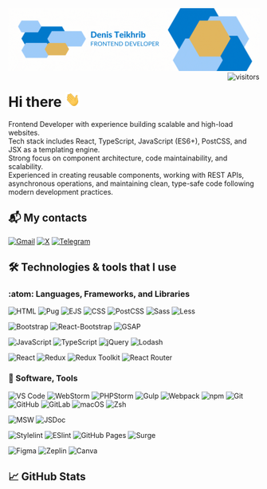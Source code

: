 <img src="assets/github-banner.gif" alt="banner"/>
<img align="right" src="https://visitor-badge.laobi.icu/badge?page_id=teihden.teihden" alt="visitors"/>

# Hi there <img src="assets/wave.gif" width="30" height="30" />

Frontend Developer with experience building scalable and high-load websites.
<br>
Tech stack includes React, TypeScript, JavaScript (ES6+), PostCSS, and JSX as a templating engine.
<br>
Strong focus on component architecture, code maintainability, and scalability.
<br>
Experienced in creating reusable components, working with REST APIs, asynchronous operations, and maintaining clean,
type-safe code following modern development practices.
<br>

## :mailbox_with_mail: My contacts

[![Gmail](https://img.shields.io/badge/Gmail-informational?style=flat&logo=gmail&logoColor=white&color=e2b75f)](mailto:teydev@gmail.com)
[![X](https://img.shields.io/badge/X-e2b75f?style=flat&logo=X&logoColor=white&color=e2b75f)](https://twitter.com/Teihden)
[![Telegram](https://img.shields.io/badge/Telegram-e2b75f?style=flat&logo=telegram&logoColor=white&color=e2b75f)](https://t.me/Teihden)

## :hammer_and_wrench: Technologies & tools that I use

### :atom: Languages, Frameworks, and Libraries

![HTML](https://img.shields.io/badge/Code-HTML-informational?style=flat&logo=html5&logoColor=white&color=007acc)
![Pug](https://img.shields.io/badge/Code-Pug-informational?style=flat&logo=pug&logoColor=white&color=007acc)
![EJS](https://img.shields.io/badge/Code-EJS-informational?style=flat&logo=ejs&logoColor=white&color=007acc)
![CSS](https://img.shields.io/badge/Code-CSS-informational?style=flat&logo=css3&logoColor=white&color=007acc)
![PostCSS](https://img.shields.io/badge/Code-PostCSS-informational?style=flat&logo=postcss&logoColor=white&color=007acc)
![Sass](https://img.shields.io/badge/Code-Sass-informational?style=flat&logo=sass&logoColor=white&color=007acc)
![Less](https://img.shields.io/badge/Code-Less-informational?style=flat&logo=less&logoColor=white&color=007acc)

![Bootstrap](https://img.shields.io/badge/FW-Bootstrap-informational?style=flat&logo=bootstrap&logoColor=white&color=007acc)
![React-Bootstrap](https://img.shields.io/badge/FW-React_Bootstrap-informational?style=flat&logo=react-bootstrap&logoColor=white&color=007acc)
![GSAP](https://img.shields.io/badge/Lib-GSAP-informational?style=flat&logo=gsap&logoColor=white&color=007acc)

![JavaScript](https://img.shields.io/badge/Code-JavaScript-informational?style=flat&logo=javascript&logoColor=white&color=007acc)
![TypeScript](https://img.shields.io/badge/Code-TypeScript-informational?style=flat&logo=typescript&logoColor=white&color=007acc)
![jQuery](https://img.shields.io/badge/Lib-jQuery-informational?style=flat&logo=jquery&logoColor=white&color=007acc)
![Lodash](https://img.shields.io/badge/Lib-Lodash-informational?style=flat&logo=lodash&logoColor=white&color=007acc)

![React](https://img.shields.io/badge/Lib-React-informational?style=flat&logo=react&logoColor=white&color=007acc)
![Redux](https://img.shields.io/badge/Lib-Redux-informational?style=flat&logo=redux&logoColor=white&color=007acc)
![Redux Toolkit](https://img.shields.io/badge/Lib-Redux_Toolkit-informational?style=flat&logo=redux&logoColor=white&color=007acc)
![React Router](https://img.shields.io/badge/Lib-React_Router-informational?style=flat&logo=react-router&logoColor=white&color=007acc)

### :wrench: Software, Tools

![VS Code](https://img.shields.io/badge/IDE-VS_Code-informational?style=flat&logo=visual-studio-code&logoColor=white&color=007acc)
![WebStorm](https://img.shields.io/badge/IDE-WebStorm-informational?style=flat&logo=webstorm&logoColor=white&color=007acc)
![PHPStorm](https://img.shields.io/badge/IDE-PHPStorm-informational?style=flat&logo=phpstorm&logoColor=white&color=007acc)
![Gulp](https://img.shields.io/badge/Bundler-Gulp-informational?style=flat&logo=gulp&logoColor=white&color=007acc)
![Webpack](https://img.shields.io/badge/Bundler-Webpack-informational?style=flat&logo=webpack&logoColor=white&color=007acc)
![npm](https://img.shields.io/badge/Tools-npm-informational?style=flat&logo=npm&logoColor=white&color=007acc)
![Git](https://img.shields.io/badge/VCS-Git-informational?style=flat&logo=git&logoColor=white&color=007acc)
![GitHub](https://img.shields.io/badge/Git-GitHub-informational?style=flat&logo=gitHub&logoColor=white&color=007acc)
![GitLab](https://img.shields.io/badge/Git-GitLab-informational?style=flat&logo=gitlab&logoColor=white&color=007acc)
![macOS](https://img.shields.io/badge/OS-macOS-informational?style=flat&logo=apple&logoColor=white&color=007acc)
![Zsh](https://img.shields.io/badge/Shell-Zsh-informational?style=flat&logo=shell&logoColor=white&color=007acc)

![MSW](https://img.shields.io/badge/Mocking-MSW-informational?style=flat&logo=msw&logoColor=white&color=007acc)
![JSDoc](https://img.shields.io/badge/Docs-JSDoc-informational?style=flat&logo=jsdoc&logoColor=white&color=007acc)

![Stylelint](https://img.shields.io/badge/Linter-Stylelint-informational?style=flat&logo=stylelint&logoColor=white&color=007acc)
![ESlint](https://img.shields.io/badge/Linter-ESlint-informational?style=flat&logo=eslint&logoColor=white&color=007acc)
![GitHub Pages](https://img.shields.io/badge/Deploy-GitHub_Pages-informational?style=flat&logo=gitHub&logoColor=white&color=007acc)
![Surge](https://img.shields.io/badge/Deploy-Surge-informational?style=flat&logo=surge&logoColor=white&color=007acc)

![Figma](https://img.shields.io/badge/Design-Figma-informational?style=flat&logo=figma&logoColor=white&color=007acc)
![Zeplin](https://img.shields.io/badge/Design-Zeplin-informational?style=flat&logo=zeplin&logoColor=white&color=007acc)
![Canva](https://img.shields.io/badge/Design-Canva-informational?style=flat&logo=canva&logoColor=white&color=007acc)

## :chart_with_upwards_trend: GitHub Stats

<div>
  <picture>
    <source 
      srcset="https://github-readme-stats.vercel.app/api?username=Teihden&show_icons=true&count_private=trueborder_color&theme=github_dark&border_color=21262d&card_width=400px"
      media="(prefers-color-scheme: dark)"
    />
    <source
      srcset="https://github-readme-stats.vercel.app/api?username=Teihden&show_icons=true&count_private=true&icon_color=007acc&text_color=24292f&title_color=007acc&theme=default&card_width=400px"
      media="(prefers-color-scheme: light), (prefers-color-scheme: no-preference)"
    />
    <img width="388" src="https://github-readme-stats.vercel.app/api?username=Teihden&count_private=true&show_icons=true&card_width=400px"  alt=""/>
  </picture>
  &nbsp;
  <picture>
    <source 
      srcset="https://streak-stats.demolab.com/?user=Teihden&theme=github-dark-blue&border=21262d&stroke=21262d&sideLabels=c9d1d9&currStreakLabel=c9d1d9"
      media="(prefers-color-scheme: dark)"
    />
    <source
      srcset="https://streak-stats.demolab.com/?user=Teihden&ring=007acc&fire=1da1f2&currStreakNum=24292f&currStreakLabel=24292f&sideNums=24292f&SideLabels=1da1f2"
      media="(prefers-color-scheme: light), (prefers-color-scheme: no-preference)"
    />
    <img width="440" src="https://streak-stats.demolab.com/?user=Teihden" alt=""/>
  </picture>
</div>

<br>

<picture>
  <source 
    srcset="https://github-readme-stats.vercel.app/api/top-langs?username=Teihden&show_icons=true&count_private=true&layout=compact&langs_count=10&theme=github_dark&border_color=21262d"
    media="(prefers-color-scheme: dark)"
  />
  <source
    srcset="https://github-readme-stats.vercel.app/api/top-langs?username=Teihden&show_icons=true&count_private=true&layout=compact&langs_count=10&text_color=24292f&title_color=007acc&theme=default"
    media="(prefers-color-scheme: light), (prefers-color-scheme: no-preference)"
  />
  <img src="https://github-readme-stats.vercel.app/api/top-langs?username=Teihden&count_private=true&show_icons=true&langs_count=10&layout=compact"  alt=""/>
</picture>
